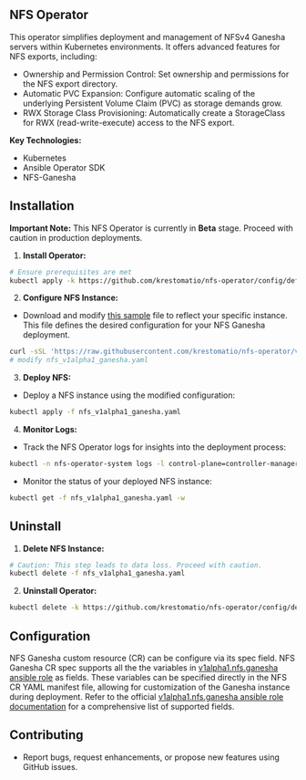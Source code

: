 ## NFS Operator

This operator simplifies deployment and management of NFSv4 Ganesha servers within Kubernetes environments. It offers advanced features for NFS exports, including:

* Ownership and Permission Control: Set ownership and permissions for the NFS export directory.
* Automatic PVC Expansion: Configure automatic scaling of the underlying Persistent Volume Claim (PVC) as storage demands grow.
* RWX Storage Class Provisioning: Automatically create a StorageClass for RWX (read-write-execute) access to the NFS export.

**Key Technologies:**

* Kubernetes
* Ansible Operator SDK
* NFS-Ganesha

## Installation

**Important Note:** This NFS Operator is currently in **Beta** stage. Proceed with caution in production deployments.

1. **Install Operator:**
```bash
# Ensure prerequisites are met
kubectl apply -k https://github.com/krestomatio/nfs-operator/config/default?ref=v0.4.7
```

2. **Configure NFS Instance:**
- Download and modify [this sample](https://raw.githubusercontent.com/krestomatio/nfs-operator/v0.4.7/config/samples/nfs_v1alpha1_ganesha.yaml) file to reflect your specific instance. This file defines the desired configuration for your NFS Ganesha deployment.
```bash
curl -sSL 'https://raw.githubusercontent.com/krestomatio/nfs-operator/v0.4.7/config/samples/nfs_v1alpha1_ganesha.yaml' -o nfs_v1alpha1_ganesha.yaml
# modify nfs_v1alpha1_ganesha.yaml
```

3. **Deploy NFS:**
- Deploy a NFS instance using the modified configuration:
```bash
kubectl apply -f nfs_v1alpha1_ganesha.yaml
```

4. **Monitor Logs:**
- Track the NFS Operator logs for insights into the deployment process:
```bash
kubectl -n nfs-operator-system logs -l control-plane=controller-manager -c manager -f
```

- Monitor the status of your deployed NFS instance:
```bash
kubectl get -f nfs_v1alpha1_ganesha.yaml -w
```

## Uninstall

1. **Delete NFS Instance:**
```bash
# Caution: This step leads to data loss. Proceed with caution.
kubectl delete -f nfs_v1alpha1_ganesha.yaml
```

2. **Uninstall Operator:**
```bash
kubectl delete -k https://github.com/krestomatio/nfs-operator/config/default?ref=v0.4.7
```

## Configuration

NFS Ganesha custom resource (CR) can be configure via its spec field. NFS Ganesha CR spec supports all the the variables in [v1alpha1.nfs.ganesha ansible role](https://krestomatio.com/docs/krestomatio.k8s/roles/v1alpha1.nfs.ganesha/defaults/main/ganesha) as fields. These variables can be specified directly in the NFS CR YAML manifest file, allowing for customization of the Ganesha instance during deployment. Refer to the official [v1alpha1.nfs.ganesha ansible role documentation](https://krestomatio.com/docs/krestomatio.k8s/roles/v1alpha1.nfs.ganesha/) for a comprehensive list of supported fields.

## Contributing

* Report bugs, request enhancements, or propose new features using GitHub issues.
